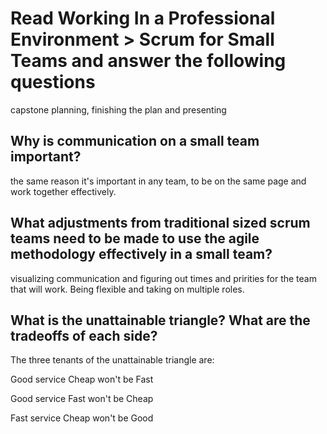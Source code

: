 # Read Working In a Professional Environment > Scrum for Small Teams and answer the following questions

capstone planning, finishing the plan and presenting

## Why is communication on a small team important?

the same reason it's important in any team, to be on the same page and work together effectively.

## What adjustments from traditional sized scrum teams need to be made to use the agile methodology effectively in a small team?

visualizing communication and figuring out times and pririties for the team that will work. Being flexible and taking on multiple roles.

## What is the unattainable triangle? What are the tradeoffs of each side?

The three tenants of the unattainable triangle are:

Good service Cheap won't be Fast

Good service Fast won't be Cheap

Fast service Cheap won't be Good